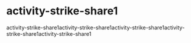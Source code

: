 # activity-strike-share1
activity-strike-share1activity-strike-share1activity-strike-share1activity-strike-share1activity-strike-share1
